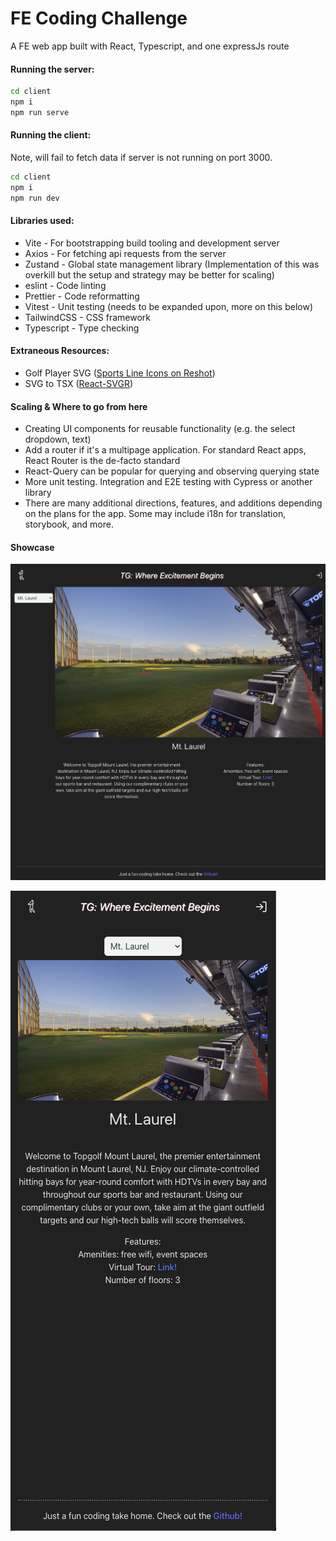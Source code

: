 # FE Coding Challenge

A FE web app built with React, Typescript, and one expressJs route

#### Running the server:

```zsh
cd client
npm i
npm run serve
```

#### Running the client:

Note, will fail to fetch data if server is not running on port 3000.

```zsh
cd client
npm i
npm run dev
```

#### Libraries used:

- Vite - For bootstrapping build tooling and development server
- Axios - For fetching api requests from the server
- Zustand - Global state management library (Implementation of this was overkill but the setup and strategy may be better for scaling)
- eslint - Code linting
- Prettier - Code reformatting
- Vitest - Unit testing (needs to be expanded upon, more on this below)
- TailwindCSS - CSS framework
- Typescript - Type checking

#### Extraneous Resources:

- Golf Player SVG ([Sports Line Icons on Reshot](https://www.reshot.com/free-svg-icons/item/golf-player-BTSQDUZXYH/))
- SVG to TSX ([React-SVGR](https://react-svgr.com/playground/))

#### Scaling & Where to go from here

- Creating UI components for reusable functionality (e.g. the select dropdown, text)
- Add a router if it's a multipage application. For standard React apps, React Router is the de-facto standard
- React-Query can be popular for querying and observing querying state
- More unit testing. Integration and E2E testing with Cypress or another library
- There are many additional directions, features, and additions depending on the plans for the app. Some may include i18n for translation, storybook, and more.

#### Showcase

![](docs/desktop-complete.png)

![](docs/mobile-complete.png)
